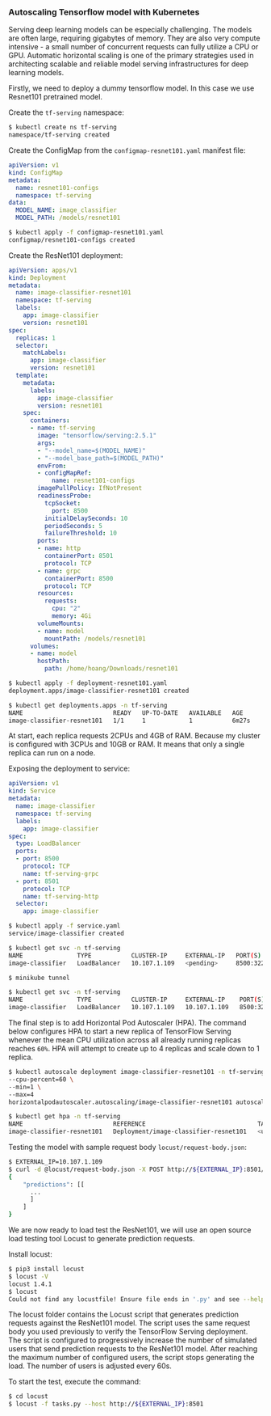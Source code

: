 ### Autoscaling Tensorflow model with Kubernetes

Serving deep learning models can be especially challenging. The models are often large, requiring gigabytes of memory. They are also very compute intensive - a small number of concurrent requests can fully utilize a CPU or GPU. Automatic horizontal scaling is one of the primary strategies used in architecting scalable and reliable model serving infrastructures for deep learning models.

Firstly, we need to deploy a dummy tensorflow model. In this case we use Resnet101 pretrained model.

Create the `tf-serving` namespace:
```sh
$ kubectl create ns tf-serving
namespace/tf-serving created
```

Create the ConfigMap from the `configmap-resnet101.yaml` manifest file:
```yaml
apiVersion: v1
kind: ConfigMap
metadata:
  name: resnet101-configs
  namespace: tf-serving
data:
  MODEL_NAME: image_classifier
  MODEL_PATH: /models/resnet101
```
```sh
$ kubectl apply -f configmap-resnet101.yaml
configmap/resnet101-configs created
```

Create the ResNet101 deployment:
```yaml
apiVersion: apps/v1
kind: Deployment
metadata:
  name: image-classifier-resnet101
  namespace: tf-serving
  labels:
    app: image-classifier
    version: resnet101
spec:
  replicas: 1
  selector:
    matchLabels:
      app: image-classifier
      version: resnet101
  template:
    metadata:
      labels:
        app: image-classifier
        version: resnet101
    spec:
      containers:
      - name: tf-serving
        image: "tensorflow/serving:2.5.1"
        args: 
        - "--model_name=$(MODEL_NAME)"
        - "--model_base_path=$(MODEL_PATH)" 
        envFrom:
        - configMapRef:
            name: resnet101-configs
        imagePullPolicy: IfNotPresent
        readinessProbe:
          tcpSocket:
            port: 8500
          initialDelaySeconds: 10
          periodSeconds: 5
          failureThreshold: 10
        ports:
        - name: http
          containerPort: 8501
          protocol: TCP
        - name: grpc
          containerPort: 8500
          protocol: TCP
        resources:
          requests:
            cpu: "2"
            memory: 4Gi
        volumeMounts:
        - name: model
          mountPath: /models/resnet101
      volumes:
      - name: model
        hostPath: 
          path: /home/hoang/Downloads/resnet101
```
```sh
$ kubectl apply -f deployment-resnet101.yaml
deployment.apps/image-classifier-resnet101 created

$ kubectl get deployments.apps -n tf-serving 
NAME                         READY   UP-TO-DATE   AVAILABLE   AGE
image-classifier-resnet101   1/1     1            1           6m27s
```

At start, each replica requests 2CPUs and 4GB of RAM. Because my cluster is configured with 3CPUs and 10GB or RAM. It means that only a single replica can run on a node.

Exposing the deployment to service:
```yaml
apiVersion: v1
kind: Service
metadata:
  name: image-classifier
  namespace: tf-serving
  labels:
    app: image-classifier
spec:
  type: LoadBalancer
  ports:
  - port: 8500
    protocol: TCP
    name: tf-serving-grpc
  - port: 8501
    protocol: TCP
    name: tf-serving-http
  selector:
    app: image-classifier
```
```sh
$ kubectl apply -f service.yaml
service/image-classifier created

$ kubectl get svc -n tf-serving 
NAME               TYPE           CLUSTER-IP     EXTERNAL-IP   PORT(S)                         AGE
image-classifier   LoadBalancer   10.107.1.109   <pending>     8500:32278/TCP,8501:30025/TCP   10s

$ minikube tunnel

$ kubectl get svc -n tf-serving
NAME               TYPE           CLUSTER-IP     EXTERNAL-IP    PORT(S)                         AGE
image-classifier   LoadBalancer   10.107.1.109   10.107.1.109   8500:32278/TCP,8501:30025/TCP   111s
```

The final step is to add Horizontal Pod Autoscaler (HPA). The command below configures HPA to start a new replica of TensorFlow Serving whenever the mean CPU utilization across all already running replicas reaches `60%`. HPA will attempt to create up to 4 replicas and scale down to 1 replica.

```sh
$ kubectl autoscale deployment image-classifier-resnet101 -n tf-serving \
--cpu-percent=60 \
--min=1 \
--max=4
horizontalpodautoscaler.autoscaling/image-classifier-resnet101 autoscaled

$ kubectl get hpa -n tf-serving 
NAME                         REFERENCE                               TARGETS         MINPODS   MAXPODS   REPLICAS   AGE
image-classifier-resnet101   Deployment/image-classifier-resnet101   <unknown>/60%   1         4         1          48s
```

Testing the model with sample request body `locust/request-body.json`:
```sh
$ EXTERNAL_IP=10.107.1.109
$ curl -d @locust/request-body.json -X POST http://${EXTERNAL_IP}:8501/v1/models/image_classifier/versions/1:predict
{
    "predictions": [[
      ...
      ]
    ]
}
```

We are now ready to load test the ResNet101, we will use an open source load testing tool Locust to generate prediction requests.

Install locust:
```sh
$ pip3 install locust
$ locust -V
locust 1.4.1
$ locust
Could not find any locustfile! Ensure file ends in '.py' and see --help for available options.
```

The locust folder contains the Locust script that generates prediction requests against the ResNet101 model. The script uses the same request body you used previously to verify the TensorFlow Serving deployment. The script is configured to progressively increase the number of simulated users that send prediction requests to the ResNet101 model. After reaching the maximum number of configured users, the script stops generating the load. The number of users is adjusted every 60s.

To start the test, execute the command:
```sh
$ cd locust
$ locust -f tasks.py --host http://${EXTERNAL_IP}:8501
```